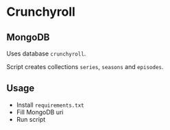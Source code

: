 # Crunchyroll

## MongoDB

Uses database `crunchyroll`.

Script creates collections `series`, `seasons` and `episodes`.

## Usage

- Install `requirements.txt`
- Fill MongoDB uri
- Run script

